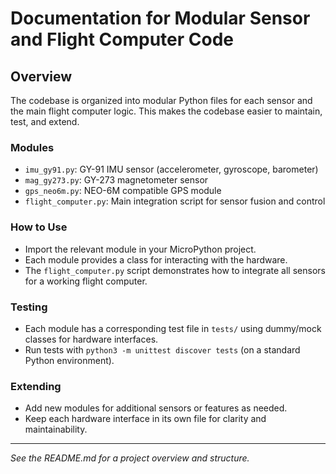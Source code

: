 # Documentation for Modular Sensor and Flight Computer Code

## Overview

The codebase is organized into modular Python files for each sensor and the main flight computer logic. This makes the codebase easier to maintain, test, and extend.

### Modules
- `imu_gy91.py`: GY-91 IMU sensor (accelerometer, gyroscope, barometer)
- `mag_gy273.py`: GY-273 magnetometer sensor
- `gps_neo6m.py`: NEO-6M compatible GPS module
- `flight_computer.py`: Main integration script for sensor fusion and control

### How to Use
- Import the relevant module in your MicroPython project.
- Each module provides a class for interacting with the hardware.
- The `flight_computer.py` script demonstrates how to integrate all sensors for a working flight computer.

### Testing
- Each module has a corresponding test file in `tests/` using dummy/mock classes for hardware interfaces.
- Run tests with `python3 -m unittest discover tests` (on a standard Python environment).

### Extending
- Add new modules for additional sensors or features as needed.
- Keep each hardware interface in its own file for clarity and maintainability.

---

*See the README.md for a project overview and structure.*
